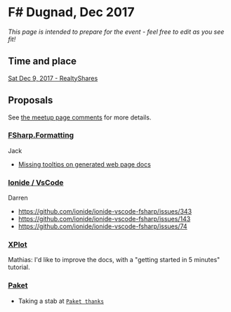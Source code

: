 # F# Dugnad, Dec 2017

_This page is intended to prepare for the event - feel free to edit as you see fit!_

## Time and place

[Sat Dec 9, 2017 - RealtyShares](https://www.meetup.com/sfsharp/events/245454941/)

## Proposals

See [the meetup page comments](https://www.meetup.com/sfsharp/events/245454941/) for more details.

### [FSharp.Formatting](https://github.com/fsprojects/FSharp.Formatting/)

Jack

* [Missing tooltips on generated web page docs](https://github.com/fsprojects/FSharp.Formatting/issues/364)

### [Ionide / VsCode](https://github.com/ionide/ionide-vscode-fsharp/)

Darren

* https://github.com/ionide/ionide-vscode-fsharp/issues/343
* https://github.com/ionide/ionide-vscode-fsharp/issues/143
* https://github.com/ionide/ionide-vscode-fsharp/issues/74

### [XPlot](https://tahahachana.github.io/XPlot/)

Mathias: I'd like to improve the docs, with a "getting started in 5 minutes" tutorial.

### [Paket](https://github.com/fsprojects/Paket)

* Taking a stab at [`Paket thanks`](https://twitter.com/brandewinder/status/936254899037257728)
